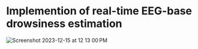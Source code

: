 # Implemention of real-time EEG-base drowsiness estimation
![Screenshot 2023-12-15 at 12 13 00 PM](https://github.com/ljchang0923/Real-time_drowsiness_estimation/assets/91529448/d26d340d-4133-4eba-87ce-73282e8090cb)

